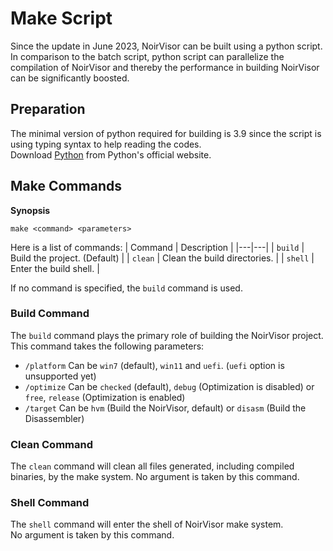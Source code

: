 # Make Script
Since the update in June 2023, NoirVisor can be built using a python script. In comparison to the batch script, python script can parallelize the compilation of NoirVisor and thereby the performance in building NoirVisor can be significantly boosted.

## Preparation
The minimal version of python required for building is 3.9 since the script is using typing syntax to help reading the codes. \
Download [Python](https://www.python.org/downloads/windows/) from Python's official website.

## Make Commands
**Synopsis**
```
make <command> <parameters>
```

Here is a list of commands:
| Command | Description |
|---|---|
| `build` | Build the project. (Default) |
| `clean` | Clean the build directories. |
| `shell` | Enter the build shell. |

If no command is specified, the `build` command is used.

### Build Command
The `build` command plays the primary role of building the NoirVisor project. \
This command takes the following parameters:

- `/platform` Can be `win7` (default), `win11` and `uefi`. (`uefi` option is unsupported yet)
- `/optimize` Can be `checked` (default), `debug` (Optimization is disabled) or `free`, `release` (Optimization is enabled)
- `/target` Can be `hvm` (Build the NoirVisor, default) or `disasm` (Build the Disassembler)

### Clean Command
The `clean` command will clean all files generated, including compiled binaries, by the make system.
No argument is taken by this command.

### Shell Command
The `shell` command will enter the shell of NoirVisor make system. \
No argument is taken by this command.